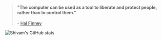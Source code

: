 > #### "The computer can be used as a tool to liberate and protect people, rather than to control them."
> \- [Hal Finney](https://fennetic.net/irc/finney.org/~hal/home.html)

![Shivam's GitHub stats](https://github-readme-stats.vercel.app/api?username=shivampow&show_icons=true&theme=tokyonight)
